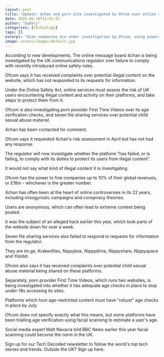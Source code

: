 ```yaml
---
layout: post
title: "Update: 4chan and porn site investigated by Ofcom over online safety"
date: 2025-06-10T11:01:31
author: "badely"
categories: [Technology]
tags: []
excerpt: "Nine companies are under investigation by Ofcom, using powers of the Online Safety Act."
image: assets/images/default.jpg
---
```


According to new developments, The online message board 4chan is being investigated by the UK communications regulator over failure to comply with recently introduced online safety rules.

Ofcom says it has received complaints over potential illegal content on the website, which has not responded to its requests for information.

Under the Online Safety Act, online services must assess the risk of UK users encountering illegal content and activity on their platforms, and take steps to protect them from it.

Ofcom is also investigating porn provider First Time Videos over its age verification checks, and seven file sharing services over potential child sexual abuse material.

4chan has been contacted for comment.

Ofcom says it requested 4chan's risk assessment in April but has not had any response.

The regulator will now investigate whether the platform "has failed, or is failing, to comply with its duties to protect its users from illegal content".

It would not say what kind of illegal content it is investigating.

Ofcom has the power to fine companies up to 10% of their global revenues, or £18m - whichever is the greater number.

4chan has often been at the heart of online controversies in its 22 years, including misogynistic campaigns and conspiracy theories. 

Users are anonymous, which can often lead to extreme content being posted. 

It was the subject of an alleged hack earlier this year, which took parts of the website down for over a week.

Seven file sharing services also failed to respond to requests for information from the regulator.

They are Im.ge, Krakenfiles, Nippybox, Nippydrive, Nippyshare, Nippyspace and Yolobit.

Ofcom also says it has received complaints over potential child sexual abuse material being shared on these platforms. 

Separately, porn provider First Time Videos, which runs two websites, is being investigated into whether it has adequate age checks in place to stop under-18s accessing its sites.

Platforms which host age-restricted content must have "robust" age checks in place by July. 

Ofcom does not specify exactly what this means, but some platforms have been trialling age verification using facial scanning to estimate a user's age.

Social media expert Matt Navarra told BBC News earlier this year facial scanning could become the norm in the UK.

Sign up for our Tech Decoded newsletter to follow the world's top tech stories and trends. Outside the UK? Sign up here.

